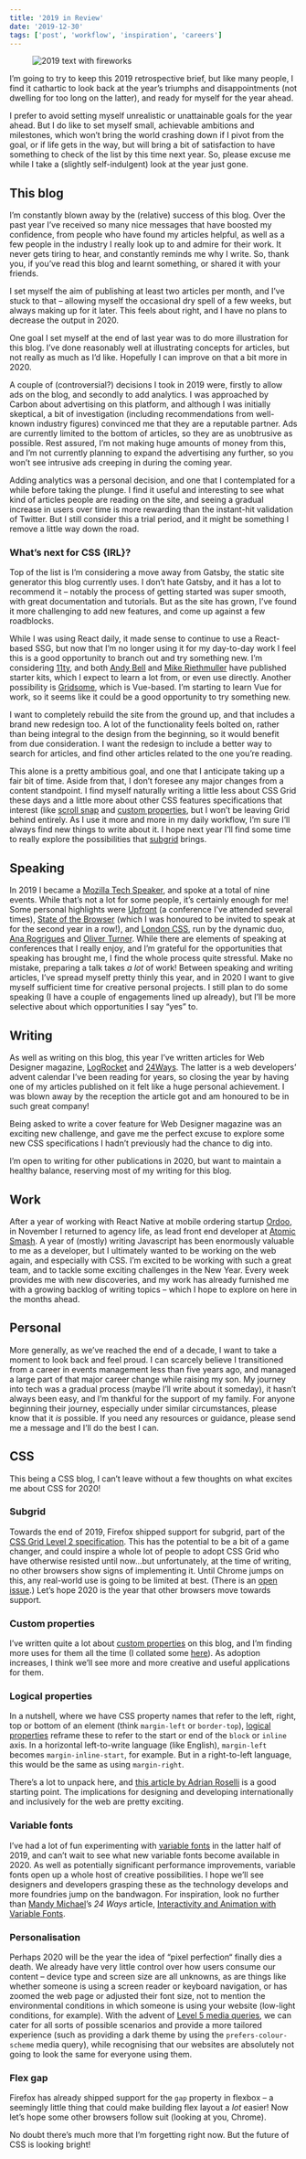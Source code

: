 ```yaml
---
title: '2019 in Review'
date: '2019-12-30'
tags: ['post', 'workflow', 'inspiration', 'careers']
---
```


<figure>
  <img src="/2019-in-review.svg" alt="2019 text with fireworks">
</figure>

I’m going to try to keep this 2019 retrospective brief, but like many people, I find it cathartic to look back at the year’s triumphs and disappointments (not dwelling for too long on the latter), and ready for myself for the year ahead.

I prefer to avoid setting myself unrealistic or unattainable goals for the year ahead. But I do like to set myself small, achievable ambitions and milestones, which won’t bring the world crashing down if I pivot from the goal, or if life gets in the way, but will bring a bit of satisfaction to have something to check of the list by this time next year. So, please excuse me while I take a (slightly self-indulgent) look at the year just gone.

## This blog

I’m constantly blown away by the (relative) success of this blog. Over the past year I’ve received so many nice messages that have boosted my confidence, from people who have found my articles helpful, as well as a few people in the industry I really look up to and admire for their work. It never gets tiring to hear, and constantly reminds me why I write. So, thank you, if you’ve read this blog and learnt something, or shared it with your friends.

I set myself the aim of publishing at least two articles per month, and I’ve stuck to that – allowing myself the occasional dry spell of a few weeks, but always making up for it later. This feels about right, and I have no plans to decrease the output in 2020.

One goal I set myself at the end of last year was to do more illustration for this blog. I’ve done reasonably well at illustrating concepts for articles, but not really as much as I’d like. Hopefully I can improve on that a bit more in 2020.

A couple of (controversial?) decisions I took in 2019 were, firstly to allow ads on the blog, and secondly to add analytics. I was approached by Carbon about advertising on this platform, and although I was initially skeptical, a bit of investigation (including recommendations from well-known industry figures) convinced me that they are a reputable partner. Ads are currently limited to the bottom of articles, so they are as unobtrusive as possible. Rest assured, I’m not making huge amounts of money from this, and I’m not currently planning to expand the advertising any further, so you won’t see intrusive ads creeping in during the coming year.

Adding analytics was a personal decision, and one that I contemplated for a while before taking the plunge. I find it useful and interesting to see what kind of articles people are reading on the site, and seeing a gradual increase in users over time is more rewarding than the instant-hit validation of Twitter. But I still consider this a trial period, and it might be something I remove a little way down the road.

### What’s next for CSS {IRL}?

Top of the list is I’m considering a move away from Gatsby, the static site generator this blog currently uses. I don’t hate Gatsby, and it has a lot to recommend it – notably the process of getting started was super smooth, with great documentation and tutorials. But as the site has grown, I’ve found it more challenging to add new features, and come up against a few roadblocks.

While I was using React daily, it made sense to continue to use a React-based SSG, but now that I’m no longer using it for my day-to-day work I feel this is a good opportunity to branch out and try something new. I’m considering [11ty](https://www.11ty.dev/), and both [Andy Bell](https://hylia.website/) and [Mike Riethmuller](https://github.com/MadeByMike/supermaya) have published starter kits, which I expect to learn a lot from, or even use directly. Another possibility is [Gridsome](https://gridsome.org/), which is Vue-based. I’m starting to learn Vue for work, so it seems like it could be a good opportunity to try something new.

I want to completely rebuild the site from the ground up, and that includes a brand new redesign too. A lot of the functionality feels bolted on, rather than being integral to the design from the beginning, so it would benefit from due consideration. I want the redesign to include a better way to search for articles, and find other articles related to the one you’re reading.

This alone is a pretty ambitious goal, and one that I anticipate taking up a fair bit of time. Aside from that, I don’t foresee any major changes from a content standpoint. I find myself naturally writing a little less about CSS Grid these days and a little more about other CSS features specifications that interest (like [scroll snap](https://24ways.org/2019/beautiful-scrolling-experiences-without-libraries/) and [custom properties](https://css-irl.info/7-uses-for-css-custom-properties/), but I won’t be leaving Grid behind entirely. As I use it more and more in my daily workflow, I’m sure I’ll always find new things to write about it. I hope next year I’ll find some time to really explore the possibilities that [subgrid](https://developer.mozilla.org/en-US/docs/Web/CSS/CSS_Grid_Layout/Subgrid) brings.

## Speaking

In 2019 I became a [Mozilla Tech Speaker](https://events.mozilla.org/techspeakers), and spoke at a total of nine events. While that’s not a lot for some people, it’s certainly enough for me! Some personal highlights were [Upfront](http://2019.upfrontconf.com/) (a conference I’ve attended several times), [State of the Browser](https://2019.stateofthebrowser.com/) (which I was honoured to be invited to speak at for the second year in a row!), and [London CSS](https://www.londoncss.dev/), run by the dynamic duo, [Ana Rogrigues](https://twitter.com/ohhelloana) and [Oliver Turner](https://twitter.com/oliverturner). While there are elements of speaking at conferences that I really enjoy, and I’m grateful for the opportunities that speaking has brought me, I find the whole process quite stressful. Make no mistake, preparing a talk takes _a lot_ of work! Between speaking and writing articles, I’ve spread myself pretty thinly this year, and in 2020 I want to give myself sufficient time for creative personal projects. I still plan to do some speaking (I have a couple of engagements lined up already), but I’ll be more selective about which opportunities I say “yes” to.

## Writing

As well as writing on this blog, this year I’ve written articles for Web Designer magazine, [LogRocket](https://blog.logrocket.com/) and [24Ways](https://24ways.org). The latter is a web developers’ advent calendar I’ve been reading for years, so closing the year by having one of my articles published on it felt like a huge personal achievement. I was blown away by the reception the article got and am honoured to be in such great company!

Being asked to write a cover feature for Web Designer magazine was an exciting new challenge, and gave me the perfect excuse to explore some new CSS specifications I hadn’t previously had the chance to dig into.

I’m open to writing for other publications in 2020, but want to maintain a healthy balance, reserving most of my writing for this blog.

## Work

After a year of working with React Native at mobile ordering startup [Ordoo](https://ordoo.co.uk/), in November I returned to agency life, as lead front end developer at [Atomic Smash](https://www.atomicsmash.co.uk/). A year of (mostly) writing Javascript has been enormously valuable to me as a developer, but I ultimately wanted to be working on the web again, and especially with CSS. I’m excited to be working with such a great team, and to tackle some exciting challenges in the New Year. Every week provides me with new discoveries, and my work has already furnished me with a growing backlog of writing topics – which I hope to explore on here in the months ahead.

## Personal

More generally, as we’ve reached the end of a decade, I want to take a moment to look back and feel proud. I can scarcely believe I transitioned from a career in events management less than five years ago, and managed a large part of that major career change while raising my son. My journey into tech was a gradual process (maybe I’ll write about it someday), it hasn’t always been easy, and I’m thankful for the support of my family. For anyone beginning their journey, especially under similar circumstances, please know that it _is_ possible. If you need any resources or guidance, please send me a message and I’ll do the best I can.

## CSS

This being a CSS blog, I can’t leave without a few thoughts on what excites me about CSS for 2020!

### Subgrid

Towards the end of 2019, Firefox shipped support for subgrid, part of the [CSS Grid Level 2 specification](https://www.w3.org/TR/css-grid-2/). This has the potential to be a bit of a game changer, and could inspire a whole lot of people to adopt CSS Grid who have otherwise resisted until now...but unfortunately, at the time of writing, no other browsers show signs of implementing it. Until Chrome jumps on this, any real-world use is going to be limited at best. (There is an [open issue](https://bugs.chromium.org/p/chromium/issues/detail?id=618969).) Let’s hope 2020 is the year that other browsers move towards support.

### Custom properties

I’ve written quite a lot about [custom properties](https://developer.mozilla.org/en-US/docs/Web/CSS/--*) on this blog, and I’m finding more uses for them all the time (I collated some [here](https://css-irl.info/7-uses-for-css-custom-properties/)). As adoption increases, I think we’ll see more and more creative and useful applications for them.

### Logical properties

In a nutshell, where we have CSS property names that refer to the left, right, top or bottom of an element (think `margin-left` or `border-top`), [logical properties](https://developer.mozilla.org/en-US/docs/Web/CSS/CSS_Logical_Properties) reframe these to refer to the start or end of the `block` or `inline` axis. In a horizontal left-to-write language (like English), `margin-left` becomes `margin-inline-start`, for example. But in a right-to-left language, this would be the same as using `margin-right`.

There’s a lot to unpack here, and [this article by Adrian Roselli](https://adrianroselli.com/2019/11/css-logical-properties.html) is a good starting point. The implications for designing and developing internationally and inclusively for the web are pretty exciting.

### Variable fonts

I’ve had a lot of fun experimenting with [variable fonts](https://css-irl.info/variable-font-animation-with-css-and-splitting-js/) in the latter half of 2019, and can’t wait to see what new variable fonts become available in 2020. As well as potentially significant performance improvements, variable fonts open up a whole host of creative possibilities. I hope we’ll see designers and developers grasping these as the technology develops and more foundries jump on the bandwagon. For inspiration, look no further than [Mandy Michael](https://twitter.com/Mandy_Kerr)’s _24 Ways_ article, [Interactivity and Animation with Variable Fonts](https://24ways.org/2019/interactivity-and-animation-with-variable-fonts/).

### Personalisation

Perhaps 2020 will be the year the idea of “pixel perfection“ finally dies a death. We already have very little control over how users consume our content – device type and screen size are all unknowns, as are things like whether someone is using a screen reader or keyboard navigation, or has zoomed the web page or adjusted their font size, not to mention the environmental conditions in which someone is using your website (low-light conditions, for example). With the advent of [Level 5 media queries](https://drafts.csswg.org/mediaqueries-5/), we can cater for all sorts of possible scenarios and provide a more tailored experience (such as providing a dark theme by using the `prefers-colour-scheme` media query), while recognising that our websites are absolutely not going to look the same for everyone using them.

### Flex gap

Firefox has already shipped support for the `gap` property in flexbox – a seemingly little thing that could make building flex layout a _lot_ easier! Now let’s hope some other browsers follow suit (looking at you, Chrome).

No doubt there’s much more that I’m forgetting right now. But the future of CSS is looking bright!
